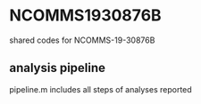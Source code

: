 # NCOMMS1930876B

shared codes for NCOMMS-19-30876B

## analysis pipeline

pipeline.m includes all steps of analyses reported